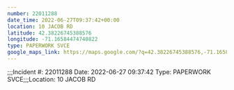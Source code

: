```yaml
---
number: 22011288
date_time: 2022-06-27T09:37:42+00:00
location: 10 JACOB RD
latitude: 42.38226745388576
longitude: -71.16584474740822
type: PAPERWORK SVCE
google_maps_link: https://maps.google.com/?q=42.38226745388576,-71.16584474740822
---
```


;;;Incident #: 22011288   Date: 2022-06-27 09:37:42    Type: PAPERWORK SVCE;;;Location: 10 JACOB RD
